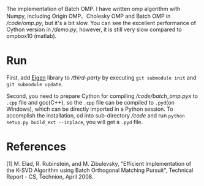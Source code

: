 The implementation of Batch OMP. I have written omp algorithm with Numpy, including Origin OMP、Cholesky OMP and Batch OMP in */code/omp.py*, but it's a bit slow. You can see the excellent performance of Cython version in */demo.py*, however, it is still very slow compared to ompbox10 (matlab).

# Run

First, add <a href="https://gitlab.com/libeigen/eigen">Eigen</a> library to */third-party* by executing `git submodule init` and `git submodule update`.

Second, you need to prepare Cython for compiling */code/batch_omp.pyx* to `.cpp` file and gcc(C++), so the `.cpp` file can be compiled to `.pyd`(on Windows), which can be directly imported in a Python session. To accomplish the installation, cd into sub-directory */code* and run `python setup.py build_ext --inplace`, you will get a `.pyd` file.

# References

[1] M. Elad, R. Rubinstein, and M. Zibulevsky, "Efficient Implementation of the K-SVD Algorithm 
using Batch Orthogonal Matching Pursuit", Technical Report - CS, Technion, April 2008.